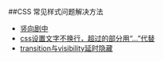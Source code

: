 ##CSS 常见样式问题解决方法

* [竖向剧中](https://github.com/sevenhao/front-end-note/blob/master/base/css/faq/vertical/vertical-align.md)
* [css设置文字不换行，超过的部分用“...”代替](http://www.jianshu.com/p/b7d48c503fd4)
* [transition与visibility延时隐藏](https://github.com/sevenhao/front-end-note/blob/master/base/css/faq/transition-visibility/transition-visibility.md)
